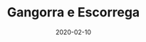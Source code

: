 ---
template: SingleToy
title: Gangorra e Escorrega
status: Featured / Published
date: '2020-02-10'
featuredImage: https://brincadeira.co/products/list_escorrega.png
price: R$60,00
excerpt: >-
  Este é um texto de espaço reservado para garantir que as palavras apareça
  corretamente no seu site. Este texto será substituído assim que o site está
  completo. No momento, você está lendo um texto escrito em português.


  Valores separados:  

  **Gangorra:** R$20,00  
  
  **Escorrega:** R$60,00
categories:
  - category: Outros
meta:
  canonicalLink: ''
  description: Este é um texto de espaço reservado para garantir que as palavras apareça corretamente no seu site.
  noindex: false
  title: Gangorra e Escorrega
---